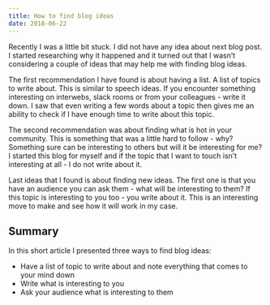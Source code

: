 ```yaml
---
title: How to find blog ideas
date: 2018-06-22
---
```


Recently I was a little bit stuck. I did not have any idea about next blog post. I started researching why it happened and it turned out that I wasn’t considering a couple of ideas that may help me with finding blog ideas.

The first recommendation I have found is about having a list. A list of topics to write about. This is similar to speech ideas. If you encounter something interesting on interwebs, slack rooms or from your colleagues - write it down. I saw that even writing a few words about a topic then gives me an ability to check if I have enough time to write about this topic.

The second recommendation was about finding what is hot in your community. This is something that was a little hard to follow - why? Something sure can be interesting to others but will it be interesting for me? I started this blog for myself and if the topic that I want to touch isn’t interesting at all - I do not write about it.

Last ideas that I found is about finding new ideas. The first one is that you have an audience you can ask them - what will be interesting to them? If this topic is interesting to you too - you write about it. This is an interesting move to make and see how it will work in my case.

## Summary

In this short article I presented three ways to find blog ideas:

- Have a list of topic to write about and note everything that comes to your mind down
- Write what is interesting to you
- Ask your audience what is interesting to them
